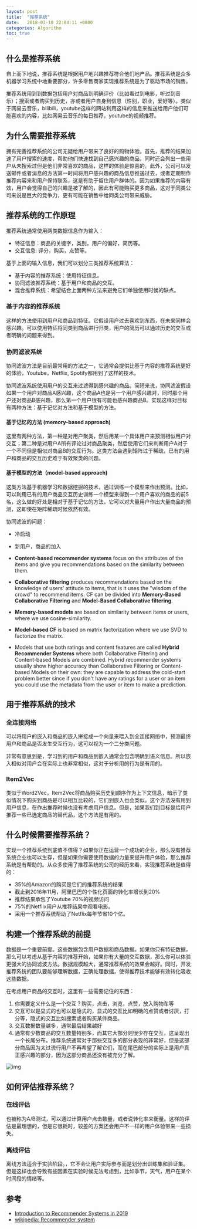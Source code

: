 ```yaml
---
layout: post
title:  "推荐系统"
date:   2018-03-10 22:04:11 +0800
categories: Algorithm
toc: true
---
```


## 什么是推荐系统

自上而下地说，推荐系统是根据用户地兴趣推荐符合他们地产品。推荐系统是众多机器学习系统中地重要部分，许多零售商家实现推荐系统是为了驱动市场的销售。

推荐系统用到到数据包括用户对商品到明确评价（比如看过到电影，听过到音乐）；搜索或者购买到历史，亦或者用户自身到信息（性别，职业，爱好等）。类似于网易云音乐，bilibili，youtube这样的网站利用这样的信息来推送给用户他们可能喜欢的内容，比如网易云音乐的每日推荐，youtube的视频推荐。

## 为什么需要推荐系统

拥有完善推荐系统的公司无疑给用户带来了良好的购物体验。首先，推荐的结果加速了用户搜索的速度，帮助他们快速找到自己感兴趣的商品，同时还会列出一些用户从未搜索过但是他们非常喜欢的商品，这样的体验是惊喜的。此外，公司可以发送邮件或者消息的方法第一时间将用户感兴趣的商品信息推送过去，或者定期制作推荐内容来和用户保持联系，这是有助于留住用户群体的。因为如果推荐的内容有效，用户会觉得自己的兴趣是被了解的，因此有可能购买更多商品，这对于同类公司来说是巨大的竞争力，更有可能在销售中给同类公司带来威胁。

## 推荐系统的工作原理

推荐系统通常使用两类数据信息作为输入：

* 特征信息：商品的关键字，类别，用户的偏好，简历等。
* 交互信息: 评分，购买，点赞等。

基于上面的输入信息，我们可以划分三类推荐系统算法：

* 基于内容的推荐系统：使用特征信息。
* 协同滤波推荐系统：基于用户和商品的交互。
* 混合推荐系统：希望结合上面两种方法来避免它们单独使用时候的缺点。

### 基于内容的推荐系统

这样的方法使用到用户和商品到特征。它假设用户过去喜欢到东西，在未来同样会感兴趣。可以使用特征将同类到商品进行归类，用户的简历可以通过历史的交互或者明确的问题来得到。

### 协同滤波系统

协同滤波方法是目前最常用的方法之一，它通常会提供比基于内容的推荐系统更好的体验，Youtube，Netflix, Spotify都用到了这样的技术。

协同滤波系统使用用户的交互来过滤得到感兴趣的商品。简短来说，协同滤波假设如果一个用户对商品A感兴趣，这个商品A也是另一个用户感兴趣对，同时那个用户还对商品B感兴趣，那么第一个用户很有可能也感兴趣商品B。实现这样对目标有两种方法：基于记忆对方法和基于模型的方法。

#### 基于记忆的方法 (memory-based approach)

这里有两种方法，第一种是对用户聚类，然后用某一个具体用户来预测相似用户对交互；第二种是对用户A所有评论过对商品聚类，然后使用它们来判断用户A对于一个不同但是相似对商品B的交互行为。这类方法会遇到矩阵过于稀疏，已有的用户和商品的交互历史难于有效聚类的问题。

#### 基于模型的方法（model-based approach)
这类方法基于机器学习和数据挖掘的技术，通过训练一个模型来作出预测。比如，可以利用已有的用户商品交互历史训练一个模型来得到一个用户喜欢的商品的前5名，这么做的好处是相对于基于记忆的方法，它可以对大量用户作出大量商品的预测，这即使在矩阵稀疏时候依然有效。

协同滤波的问题：

* 冷启动
* 新用户，商品的加入


* **Content-based recommender systems** focus on the attributes of the items and give you recommendations based on the similarity between them.
* **Collaborative filtering** produces recommendations based on the knowledge of users’ attitude to items, that is it uses the "wisdom of the crowd" to recommend items. CF can be divided into **Memory-Based Collaborative Filtering** and **Model-Based Collaborative filtering**. 

* **Memory-based models** are based on similarity between items or users, where we use cosine-similarity.
* **Model-based CF** is based on matrix factorization where we use SVD to factorize the matrix.
* Models that use both ratings and content features are called **Hybrid Recommender Systems** where both Collaborative Filtering and Content-based Models are combined. Hybrid recommender systems usually show higher accuracy than Collaborative Filtering or Content-based Models on their own: they are capable to address the cold-start problem better since if you don't have any ratings for a user or an item you could use the metadata from the user or item to make a prediction. 

## 用于推荐系统的技术

### 全连接网络

可以将用户的嵌入和商品的嵌入拼接成一个向量来喂入到全连接网络中，预测最终用户和商品是否发生交互行为，这可以视为一个二分类问题。

非常有意思到是，学习到的用户和商品到嵌入通常会包含明确到语义信息。所以嵌入相似对用户会在实际上也非常相似，这对于分析用的行为是有用的。

### Item2Vec

类似于Word2Vec，Item2Vec将商品购买历史到顺序作为上下文信息，暗示了类似情况下购买到商品是可以相互比较的，它们到嵌入也会类似。这个方法没有用到用户信息，在作出推荐时候也没有考虑用户信息。但是，如果我们到目标是给用户推荐一些已选定商品的替代品，这个方法是有用的。

## 什么时候需要推荐系统？

实现一个推荐系统到底值不值得？如果你正在运营一个成功的企业，那么没有推荐系统企业也可以生存，但是如果你需要使用数据的力量来提升用户体验，那么推荐系统是有帮助的。从众多使用了推荐系统的公司的经历来看，实现推荐系统是值得的：

* 35%的Amazon的购买是它们的推荐系统的结果
* 截止到2016年11月，阿里巴巴的个性化页面的转化率增长到20%
* 推荐结果承包了Youtube 70%的视频访问
* 75%的Netflix用户从推荐结果中观看电影。
* 采用一个推荐系统帮助了Netflix每年节省10个亿。

## 构建一个推荐系统的前提

数据是一个重要前提。这些数据包含用户数据和商品数据。如果你只有特征数据，那么可以考虑从基于内容的推荐开始，如果你有大量的交互数据，那么你可以体验更强大的协同滤波方法。数据规模越大，通常推荐系统的效果会越好。同时，开发推荐系统的团队要能够理解数据，正确处理数据，使得推荐技术能够有效转化吸收这些数据。

在考虑用户商品的交互时，这里有一些需要记住的东西：

1. 你需要定义什么是一个交互？购买，点击，浏览，点赞，放入购物车等
2. 交互可以是显式的也可以是隐式的，显式的交互比如明确的点赞或者讨厌，打分等，隐式的交互比如搜索或者购买某件商品。
3. 交互数据数量越多，通常最后结果越好
4. 通常有少数商品的交互数量特别多，而其它大部分则很少存在交互，这呈现出一个长尾分布。推荐系统通常对于那些交互多的部分表现的非常好，但是这部分商品因为太过流行用户不再希望了解它们，而在尾巴部分的实际上是用户真正感兴趣的部分，因为这部分商品还没有被充分了解。

![img](https://tryolabs.com/images/blog/post-images/2018-05-09-introduction-to-recommender-systems/long-tail.f55e22ee.png)


## 如何评估推荐系统？

### 在线评估

也被称为A/B测试，可以通过计算用户点击数量，或者说转化率来衡量。这样的评估是最理想的，但是它很耗时，较差的方案还会用户不一样的用户体验带来一些损失。

### 离线评估

离线方法适合于实验阶段。，它不会让用户实际参与而是划分出训练集和验证集。但是这样也会导致有些因素在实验时候无法考虑到，比如季节，天气，用户在某个时间段的情绪等。

## 参考

* [Introduction to Recommender Systems in 2019](https://tryolabs.com/blog/introduction-to-recommender-systems/)
* [wikipedia: Recommender system](https://en.wikipedia.org/wiki/Recommender_system)
